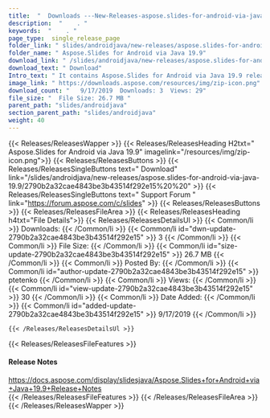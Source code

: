 ```yaml
---
title:  "  Downloads ---New-Releases-aspose.slides-for-android-via-java-19.9 . " 
description:  "    . " 
keywords:  "    . " 
page_type:  single_release_page
folder_link: " slides/androidjava/new-releases/aspose.slides-for-android-via-java-19.9/"
folder_name: " Aspose.Slides for Android via Java 19.9"
download_link: " /slides/androidjava/new-releases/aspose.slides-for-android-via-java-19.9/2790b2a32cae4843be3b43514f292e15"
download_text: " Download"
Intro_text: " It contains Aspose.Slides for Android via Java 19.9 release."
image_link: " https://downloads.aspose.com/resources/img/zip-icon.png"
download_count: "   9/17/2019  Downloads: 3  Views: 29"
file_size: "  File Size: 26.7 MB "
parent_path: "slides/androidjava"
section_parent_path: "slides/androidjava"
weight: 40 
---
```


{{< Releases/ReleasesWapper >}}
  {{< Releases/ReleasesHeading H2txt=" Aspose.Slides for Android via Java 19.9" imagelink="/resources/img/zip-icon.png">}}
  {{< Releases/ReleasesButtons >}}
    {{< Releases/ReleasesSingleButtons text=" Download" link="/slides/androidjava/new-releases/aspose.slides-for-android-via-java-19.9/2790b2a32cae4843be3b43514f292e15%20%20" >}}
    {{< Releases/ReleasesSingleButtons text=" Support Forum " link="https://forum.aspose.com/c/slides" >}}
  {{< Releases/ReleasesButtons >}}
  {{< Releases/ReleasesFileArea >}}
    {{< Releases/ReleasesHeading h4txt="File Details">}}
    {{< Releases/ReleasesDetailsUl >}}
            {{< Common/li  >}} Downloads: {{< /Common/li >}} 
      {{< Common/li id="dwn-update-2790b2a32cae4843be3b43514f292e15" >}} 3 {{< /Common/li >}} 
      {{< Common/li  >}} File Size: {{< /Common/li >}} 
      {{< Common/li id="size-update-2790b2a32cae4843be3b43514f292e15" >}} 26.7 MB {{< /Common/li >}} 
      {{< Common/li  >}} Posted By: {{< /Common/li >}} 
      {{< Common/li id="author-update-2790b2a32cae4843be3b43514f292e15" >}} ptetenko {{< /Common/li >}} 
      {{< Common/li  >}} Views: {{< /Common/li >}} 
      {{< Common/li id="view-update-2790b2a32cae4843be3b43514f292e15" >}} 30 {{< /Common/li >}} 
      {{< Common/li  >}} Date Added: {{< /Common/li >}} 
      {{< Common/li id="added-update-2790b2a32cae4843be3b43514f292e15" >}} 9/17/2019 {{< /Common/li >}} 

    {{< /Releases/ReleasesDetailsUl >}}

  {{< Releases/ReleasesFileFeatures >}}
      <h4>Release Notes</h4><div><a href="https://docs.aspose.com/display/slidesjava/Aspose.Slides+for+Android+via+Java+19.9+Release+Notes">https://docs.aspose.com/display/slidesjava/Aspose.Slides+for+Android+via+Java+19.9+Release+Notes</a></div>
  {{< /Releases/ReleasesFileFeatures >}}
 {{< /Releases/ReleasesFileArea >}}
{{< /Releases/ReleasesWapper >}}


